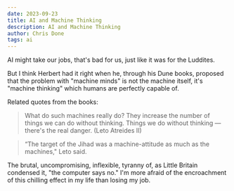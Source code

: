```yaml
---
date: 2023-09-23
title: AI and Machine Thinking
description: AI and Machine Thinking
author: Chris Done
tags: ai
---
```


AI might take our jobs, that's bad for us, just like it was for the Luddites. 

But I think Herbert had it right when he, through his Dune books, proposed that 
the problem with "machine minds" is not the machine itself, it's "machine thinking" 
which humans are perfectly capable of. 

Related quotes from the books:

> What do such machines really do? They increase the number of things we can do without thinking. 
> Things we do without thinking — there's the real danger. (Leto Atreides II)

> “The target of the Jihad was a machine-attitude as much as the machines," Leto said. 

The brutal, uncompromising, inflexible, tyranny of, as Little Britain condensed it, 
"the computer says no." I'm more afraid of the encroachment of this chilling 
effect in my life than losing my job.
